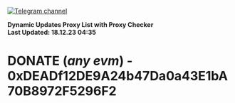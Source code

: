 [![Telegram channel](https://img.shields.io/endpoint?url=https://runkit.io/damiankrawczyk/telegram-badge/branches/master?url=https://t.me/n4z4v0d)](https://t.me/n4z4v0d) 

**Dynamic Updates Proxy List with Proxy Checker**  
**Last Updated: 18.12.23 04:35**

# DONATE (_any evm_) - 0xDEADf12DE9A24b47Da0a43E1bA70B8972F5296F2
